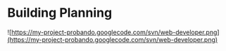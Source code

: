 # Building Planning #

![https://my-project-probando.googlecode.com/svn/web-developer.png](https://my-project-probando.googlecode.com/svn/web-developer.png)